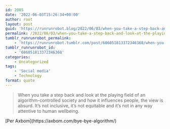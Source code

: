 ```yaml
---
id: 2085
date: '2022-06-03T15:26:34+00:00'
author: root
layout: post
guid: 'https://runrunrobot.blog/2022/06/03/when-you-take-a-step-back-and-look-at-the-playing/'
permalink: /2022/06/03/when-you-take-a-step-back-and-look-at-the-playing/
tumblr_runrunrobot_permalink:
    - 'https://runrunrobot.tumblr.com/post/686051813372346368/when-you-take-a-step-back-and-look-at-the-playing'
tumblr_runrunrobot_id:
    - '686051813372346368'
categories:
    - Uncategorized
tags:
    - 'Social media'
    - Technology
format: quote
---
```


> When you take a step back and look at the playing field of an algorithm-controlled society and how it influences people, the view is absurd. It’s not inclusive, it’s not equitable and it’s not in any way attentive to human wellbeing.

<div class="attribution">[Per Axbom](https://axbom.com/bye-bye-algorithm/)</div>